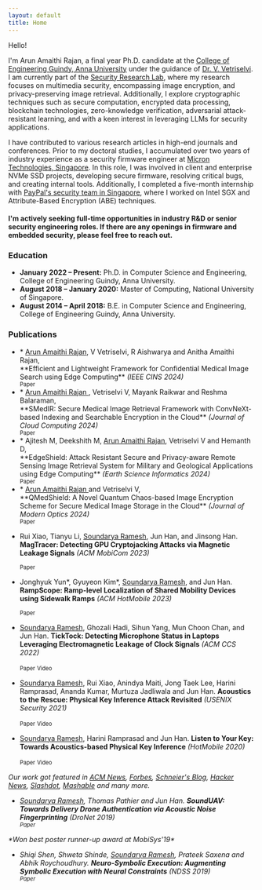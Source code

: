 ```yaml
---
layout: default
title: Home
---
```


<script>
  function showMore() {
    var moreText = document.querySelector('.more-text');
    var moreLink = document.getElementById('more-link');

    if (moreText.style.display === "none") {
      moreText.style.display = "inline";
      moreLink.innerHTML = "<br>Hide";
    } else {
      moreText.style.display = "none";
      moreLink.innerHTML = "Older ...";
    }
  }
</script>

Hello! 
<!-- <img src='../files/photo.jpg' style='float:top;width:80%;padding-left:15px'/> -->

I'm Arun Amaithi Rajan, a final year Ph.D. candidate at the [College of Engineering Guindy, Anna University](https://www.annauniv.edu/) under the guidance of [Dr. V. Vetriselvi](https://vetriselvivetrian.github.io/). I am currently part of the [Security Research Lab](https://vetriselvivetrian.github.io/security-research-lab), where my research focuses on multimedia security, encompassing image encryption, and privacy-preserving image retrieval. Additionally, I explore cryptographic techniques such as secure computation, encrypted data processing, blockchain technologies, zero-knowledge verification, adversarial attack-resistant learning, and with a keen interest in leveraging LLMs for security applications.

I have contributed to various research articles in high-end journals and conferences. Prior to my doctoral studies, I accumulated over two years of industry experience as a security firmware engineer at [Micron Technologies, Singapore](https://www.micron.com/). In this role, I was involved in client and enterprise NVMe SSD projects, developing secure firmware, resolving critical bugs, and creating internal tools. Additionally, I completed a five-month internship with [PayPal's security team in Singapore](https://www.paypal.com/sg/webapps/mpp/home), where I worked on Intel SGX and Attribute-Based Encryption (ABE) techniques.

<!-- revolve around novel applications of acoustic sensing, as well as sensor security. -->

#### I'm actively seeking full-time opportunities in industry R&D or senior security engineering roles. If there are any openings in firmware and embedded security, please feel free to reach out.

<!-- ### [Resume](https://arunamaithi.github.io/cv.pdf) -->

<!-- <h3>Resume</h3> -->
<!-- <a style="padding-left:25px;" href="{{ site.url }}/cv.pdf"> -->
  <!-- <i class="fa fa-file-alt fa-2x"></i> -->
  <!-- <i class="fa fa-address-card fa-2x"></i> -->
  <!-- <i class="fa-solid fa-file-user fa-2x"></i> -->
<!-- </a>  -->

<!-- <a href="https://www.linkedin.com/in/arunamaithi/">
  <i class="fa-brands fa-linkedin fa-2x"></i>
</a>

<a style="padding-left:25px" href="https://scholar.google.com/citations?user=RZSZVf8AAAAJ&hl=en">
  <i class="fa-brands fa-google-scholar fa-2x"></i>
</a> -->

<!-- Contact: [arunamaithirajan@gmail.com](mailto:arunamaithirajan@gmail.com) -->

<h3>Education</h3>
<ul>
  <li><strong>January 2022 – Present:</strong> Ph.D. in Computer Science and Engineering, College of Engineering Guindy, Anna University.</li>
  <li><strong>August 2018 – January 2020:</strong> Master of Computing, National University of Singapore.</li>
  <li><strong>August 2014 – April 2018:</strong> B.E. in Computer Science and Engineering, College of Engineering Guindy, Anna University.</li>
</ul>



<h3>Publications</h3>
<ul>
<li>
* <u>Arun Amaithi Rajan</u>, V Vetriselvi, R Aishwarya and Anitha Amaithi Rajan, <br>**Efficient and Lightweight Framework for Confidential Medical Image Search using Edge Computing** <i>(IEEE CINS 2024)</i>
<div>
    <a href="{{ site.baseurl }}/papers/cins24.pdf">
		<i class="fa-solid fa-file-pdf"></i></a>
	<span style="font-size:80%">Paper</span>
</div> 
</li>

<li>
* <u>Arun Amaithi Rajan </u>, Vetriselvi V, Mayank Raikwar and Reshma Balaraman, <br>**SMedIR: Secure Medical Image Retrieval Framework with ConvNeXt-based Indexing and Searchable Encryption in the Cloud** <i>(Journal of Cloud Computing 2024)</i>
<div>
    <a href="{{ site.baseurl }}/papers/jcc24.pdf">
		<i class="fa-solid fa-file-pdf"></i></a>
	<span style="font-size:80%">Paper</span>
</div>
</li>

<li>
* Ajitesh M, Deekshith M, <u>Arun Amaithi Rajan</u>, Vetriselvi V and Hemanth D, <br>**EdgeShield: Attack Resistant Secure and Privacy-aware Remote Sensing Image Retrieval System for Military and Geological Applications using Edge Computing** <i>(Earth Science Informatics 2024)</i>
<div>
    <a href="{{ site.baseurl }}/papers/esi24.pdf">
		<i class="fa-solid fa-file-pdf"></i></a>
	<span style="font-size:80%">Paper</span>
</div>
</li>

<li>
* <u>Arun Amaithi Rajan </u> and Vetriselvi V, <br>**QMedShield: A Novel Quantum Chaos-based Image Encryption Scheme for Secure Medical Image Storage in the Cloud** <i>(Journal of Modern Optics 2024)</i>
<div>
    <a href="{{ site.baseurl }}/papers/jmo24.pdf">
		<i class="fa-solid fa-file-pdf"></i></a>
	<span style="font-size:80%">Paper</span>
</div>
</li>
</ul>

* Rui Xiao, Tianyu Li, <u>Soundarya Ramesh</u>, Jun Han, and Jinsong Han. <br>**MagTracer: Detecting GPU Cryptojacking Attacks via Magnetic Leakage Signals** <i>(ACM MobiCom 2023)</I>
	<div>
    <a href="https://ruixiao24.github.io/files/magtracer-mobicom23.pdf">
		<i class="fa-solid fa-file-pdf"></i></a>
	<span style="font-size:80%">Paper</span>
	</div> 
	<i>  </i>

* Jonghyuk Yun\*, Gyuyeon Kim\*, <u>Soundarya Ramesh</u>, and Jun Han. <br>**RampScope: Ramp-level Localization of Shared Mobility Devices using Sidewalk Ramps** <i>(ACM HotMobile 2023)</I>
	<div>
    <a href="{{ site.baseurl }}/papers/rampscope_hotmobile23.pdf">
		<i class="fa-solid fa-file-pdf"></i></a>
	<span style="font-size:80%">Paper</span>
	</div> 
	<i>  </i>


* <u>Soundarya Ramesh</u>, Ghozali Hadi, Sihun Yang, Mun Choon Chan, and Jun Han. **TickTock: Detecting Microphone Status in Laptops Leveraging Electromagnetic Leakage of Clock Signals** <i>(ACM CCS 2022)</I>
	<div>
    <a href="{{ site.baseurl }}/papers/ticktock_ccs_extended_version.pdf">
		<i class="fa-solid fa-file-pdf"></i></a>
	<span style="font-size:80%">Paper</span>
	
    <a href="https://www.youtube.com/watch?v=5wygPnX_PaQ">
   		<i class="fa-brands fa-youtube"></i></a>
	<span style="font-size:80%">Video</span>
	</div> 
	<i>  </i>


* <u>Soundarya Ramesh</u>, Rui Xiao, Anindya Maiti, Jong Taek Lee, Harini Ramprasad, Ananda Kumar, Murtuza Jadliwala and Jun Han. **Acoustics to the Rescue: Physical Key Inference Attack Revisited** <i>(USENIX Security 2021)</i>
	<div>
    <a href="{{ site.baseurl }}/papers/sec21fall_ramesh.pdf">
		<i class="fa-solid fa-file-pdf"></i></a>
	<span style="font-size:80%">Paper</span>
	
    <a href="https://www.youtube.com/watch?v=hr_KW0_waEU">
   		<i class="fa-brands fa-youtube"></i></a>
	<span style="font-size:80%">Video</span>
	</div> 
	<!-- <i>  </i> -->
* <u>Soundarya Ramesh</u>, Harini Ramprasad and Jun Han. **Listen to Your Key: Towards Acoustics-based Physical Key Inference** <i style="font-size:100%">(HotMobile 2020)</i>
	<div>
    <a href="{{ site.baseurl }}/papers/spikey_hotmobile.pdf">
		<i class="fa-solid fa-file-pdf"></i></a>
	<span style="font-size:80%">Paper</span>
	
    <a href="https://www.youtube.com/watch?v=bxyAa_txM34">
   		<i class="fa-brands fa-youtube"></i></a>
	<span style="font-size:80%">Video</span>
	</div>
<i>*Our work got featured in <a href="https://cacm.acm.org/news/246744-picking-locks-with-audio-technology/fulltext">ACM News</a>,
<a href="https://www.forbes.com/sites/daveywinder/2020/08/22/how-hackers-use-sound-to-unlock-the-secrets-of-your-front-door-key-spikey-singapore-university-research/#135f0f905f9f">Forbes</a>, <a href="https://www.schneier.com/blog/archives/2020/08/copying_a_key_b.html">Schneier's Blog<a>, <a href="https://news.ycombinator.com/item?id=24172385">Hacker News</a>, <a href="https://yro.slashdot.org/story/20/08/18/2144252/researchers-can-duplicate-keys-from-the-sounds-they-make-in-locks">Slashdot</a>,  <a href="https://mashable.com/article/spikey-house-keys-listening-smartphone/">Mashable</a> and many more.*
<br>
* <u>Soundarya Ramesh</u>, Thomas Pathier and Jun Han. **SoundUAV: Towards Delivery Drone Authentication via Acoustic Noise Fingerprinting** <i>(DroNet 2019)</i>
	<div>
    <a href="{{ site.baseurl }}/papers/sounduav_dronet.pdf">
		<i class="fa-solid fa-file-pdf"></i></a>
	<span style="font-size:80%">Paper</span>
	</div>
<span>&#42;</span><i>Won best poster runner-up award at MobiSys'19</i><span>&#42;</span>
<br>
* Shiqi Shen, Shweta Shinde, <u>Soundarya Ramesh</u>, Prateek Saxena and Abhik Roychoudhury. **Neuro-Symbolic Execution: Augmenting Symbolic Execution with Neural Constraints** <i>(NDSS 2019) </i>
	<div>
    <a href="{{ site.baseurl }}/papers/neuex_ndss.pdf">
		<i class="fa-solid fa-file-pdf"></i></a>
	<span style="font-size:80%">Paper</span>
	</div>
<!-- <H3>Recent News</H3>
Aug 2024: Gave a talk at Microsoft Research, Bengaluru <br>
May 2024: Won the Best Presentation Award in the [Rising Stars Forum](https://www.sigmobile.org/mobisys/2024/rising.html) at MobiSys 2024, Tokyo <br>
May 2024: Gave a talk at [Romit Roy Choudhury's Group](https://sinrg.csl.illinois.edu) at UIUC <br>
May 2024: Gave an invited talk at Acoustical Society of America's Meeting, Ottawa <br>
<span class="more-text" style="display:none;">
Sep 2023: Gave a talk to the Safesforce Cloud Security Assurance Team, Seattle <br>
Jul 2023: Passed my Thesis Proposal! <br>
Feb 2023: Attended HotMobile 2024, Orange Country, and won the Best Poster Award <br>
Feb 2023: Visited Google, Irvine -- Hosted by [Xiaoran Fan](https://ox5bc.github.io) <br>
Feb 2023: Gave a talk in [Mani Srivastava's group](https://samueli.ucla.edu/people/mani-srivastava/), UCLA 
</span>
<a href="javascript:void(0);" onclick="showMore()" id="more-link">Older ...</a> -->



